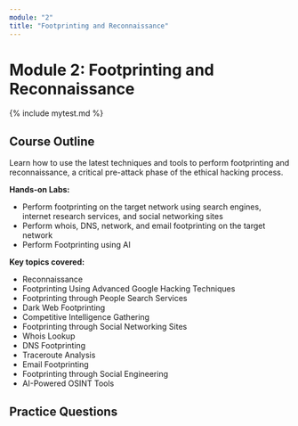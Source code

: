 ```yaml
---
module: "2"
title: "Footprinting and Reconnaissance"
---
```


# Module 2: Footprinting and Reconnaissance

{% include mytest.md %}

## Course Outline

Learn how to use the latest techniques and tools to perform footprinting and reconnaissance, a critical pre-attack phase of the ethical hacking process.

**Hands-on Labs:**

- Perform footprinting on the target network using search engines, internet research services, and social networking sites
- Perform whois, DNS, network, and email footprinting on the target network
- Perform Footprinting using AI

**Key topics covered:**

- Reconnaissance
- Footprinting Using Advanced Google Hacking Techniques
- Footprinting through People Search Services
- Dark Web Footprinting
- Competitive Intelligence Gathering
- Footprinting through Social Networking Sites
- Whois Lookup
- DNS Footprinting
- Traceroute Analysis
- Email Footprinting
- Footprinting through Social Engineering
- AI-Powered OSINT Tools

## Practice Questions
